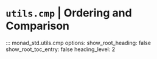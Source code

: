 # `utils.cmp` | Ordering and Comparison

::: monad_std.utils.cmp
    options:
        show_root_heading: false
        show_root_toc_entry: false
        heading_level: 2
